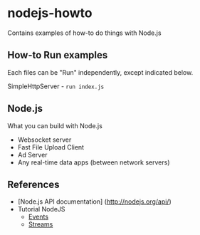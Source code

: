 nodejs-howto
============

Contains examples of how-to do things with Node.js

## How-to Run examples ##

Each files can be "Run" independently, except indicated below.

SimpleHttpServer - `run index.js`

## Node.js ##

What you can build with Node.js
- Websocket server
- Fast File Upload Client
- Ad Server
- Any real-time data apps (between network servers)

## References ##

- [Node.js API documentation] (http://nodejs.org/api/)
- Tutorial NodeJS
   - [Events](https://www.youtube.com/watch?v=5foad8PygGM)
   - [Streams](https://www.youtube.com/watch?v=9Ui3DaNO7lE)